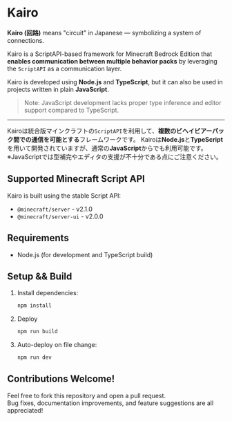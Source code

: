 # Kairo
**Kairo (回路)** means "circuit" in Japanese — symbolizing a system of connections.

Kairo is a ScriptAPI-based framework for Minecraft Bedrock Edition that **enables communication between multiple behavior packs** by leveraging the `ScriptAPI` as a communication layer.

Kairo is developed using **Node.js** and **TypeScript**, but it can also be used in projects written in plain **JavaScript**.
> Note: JavaScript development lacks proper type inference and editor support compared to TypeScript.

---
Kairoは統合版マインクラフトの`ScriptAPI`を利用して、**複数のビヘイビアーパック間での通信を可能とする**フレームワークです。
Kairoは**Node.js**と**TypeScript**を用いて開発されていますが、通常の**JavaScript**からでも利用可能です。
※JavaScriptでは型補完やエディタの支援が不十分である点にご注意ください。

## Supported Minecraft Script API
Kairo is built using the stable Script API:
- `@minecraft/server` - v2.1.0
- `@minecraft/server-ui` - v2.0.0

## Requirements
- Node.js (for development and TypeScript build)

## Setup && Build
1. Install dependencies:
   ```bash
   npm install
   ```
2. Deploy
    ```bash
    npm run build
    ```
3. Auto-deploy on file change:
    ```bash
    npm run dev
    ```

## Contributions Welcome!
Feel free to fork this repository and open a pull request.  
Bug fixes, documentation improvements, and feature suggestions are all appreciated!
